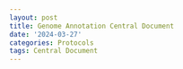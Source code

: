 ```yaml
---
layout: post
title: Genome Annotation Central Document
date: '2024-03-27'
categories: Protocols
tags: Central Document
---
```

